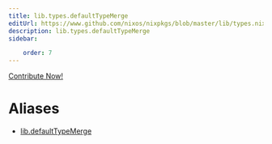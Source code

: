 ```yaml
---
title: lib.types.defaultTypeMerge
editUrl: https://www.github.com/nixos/nixpkgs/blob/master/lib/types.nix#L79C22
description: lib.types.defaultTypeMerge
sidebar:

    order: 7
---
```


<a href="https://www.github.com/nixos/nixpkgs/blob/master/lib/types.nix#L79C22">Contribute Now!</a>


# Aliases

- [lib.defaultTypeMerge](./reference/lib/lib-defaultTypeMerge)


